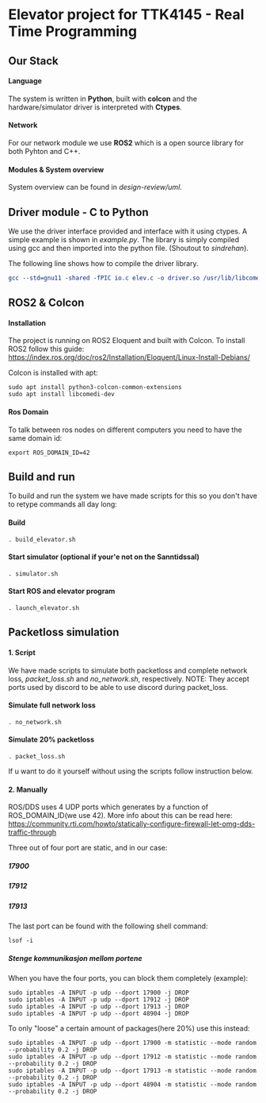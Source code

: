 # Elevator project for TTK4145 - Real Time Programming

## Our Stack
#### Language
The system is written in **Python**, built with **colcon** and the hardware/simulator driver is interpreted with **Ctypes**.

#### Network
For our network module we use **ROS2** which is a open source library for both Pyhton and C++.

#### Modules & System overview
System overview can be found in *design-review/uml*.

## Driver module - C to Python
We use the driver interface provided and interface with it using ctypes.
A simple example is shown in *example.py*. The library is simply compiled using gcc
and then imported into the python file. (Shoutout to *sindrehan*).

The following line shows how to compile the driver library.

``` cmake
gcc --std=gnu11 -shared -fPIC io.c elev.c -o driver.so /usr/lib/libcomedi.so
```

## ROS2 & Colcon

#### Installation
The project is running on ROS2 Eloquent and built with Colcon. To install ROS2 follow this guide:
https://index.ros.org/doc/ros2/Installation/Eloquent/Linux-Install-Debians/

Colcon is installed with apt:

```
sudo apt install python3-colcon-common-extensions
sudo apt install libcomedi-dev
```

#### Ros Domain
To talk between ros nodes on different computers you need to have the same domain id:
```
export ROS_DOMAIN_ID=42
```

## Build and run
To build and run the system we have made scripts for this so you don't have to retype commands all day long:

#### Build
```
. build_elevator.sh
```
#### Start simulator (optional if your'e not on the Sanntidssal)
```
. simulator.sh
```
#### Start ROS and elevator program
```
. launch_elevator.sh
```

## Packetloss simulation
#### 1. Script
We have made scripts to simulate both packetloss and complete network loss, *packet_loss.sh* and *no_network.sh*, respectively.
NOTE: They accept ports used by discord to be able to use discord during packet_loss.

#### Simulate full network loss
```
. no_network.sh
```
#### Simulate 20% packetloss
```
. packet_loss.sh
```


If u want to do it yourself without using the scripts follow instruction below.

#### 2.  Manually
ROS/DDS uses 4 UDP ports which generates by a function of ROS_DOMAIN_ID(we use 42). More info about this can be read here:
https://community.rti.com/howto/statically-configure-firewall-let-omg-dds-traffic-through

Three out of four port are static, and in our case:
##### 17900
##### 17912
##### 17913

The last port can be found with the following shell command:
```
lsof -i
```
##### Stenge kommunikasjon mellom portene
When you have the four ports, you can block them completely (example):
```
sudo iptables -A INPUT -p udp --dport 17900 -j DROP
sudo iptables -A INPUT -p udp --dport 17912 -j DROP
sudo iptables -A INPUT -p udp --dport 17913 -j DROP
sudo iptables -A INPUT -p udp --dport 48904 -j DROP

```
To only "loose" a certain amount of packages(here 20%) use this instead:
```
sudo iptables -A INPUT -p udp --dport 17900 -m statistic --mode random --probability 0.2 -j DROP
sudo iptables -A INPUT -p udp --dport 17912 -m statistic --mode random --probability 0.2 -j DROP
sudo iptables -A INPUT -p udp --dport 17913 -m statistic --mode random --probability 0.2 -j DROP
sudo iptables -A INPUT -p udp --dport 48904 -m statistic --mode random --probability 0.2 -j DROP

```
